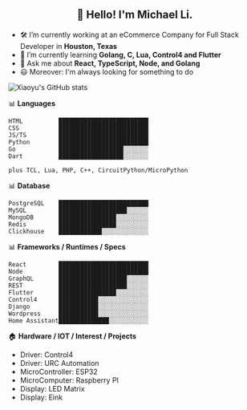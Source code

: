 <h2 align="center">👋 Hello! I'm Michael Li.</h2>


- 🛠 I’m currently working at an eCommerce Company for Full Stack Developer in **Houston, Texas**
- 🚀 I’m currently learning **Golang, C, Lua, Control4 and Flutter**
- 💬 Ask me about **React, TypeScript, Node, and Golang**
- 😃 Moreover: I'm always looking for something to do


![Xiaoyu's GitHub stats](https://github-readme-stats.vercel.app/api?username=xiaoyu-tamu&count_private=true)


📊 **Languages**
```text
HTML          █████████████████████████
CSS           █████████████████████████
JS/TS         █████████████████████████
Python        █████████████████████████
Go            ██████████████████░░░░░░░
Dart          ██████████████████░░░░░░░

plus TCL, Lua, PHP, C++, CircuitPython/MicroPython
```

📊 **Database**
```
PostgreSQL    █████████████████████████
MySQL         ███████████████████░░░░░░
MongoDB       ████████████████░░░░░░░░░
Redis         ████████████████░░░░░░░░░
Clickhouse    ████████████░░░░░░░░░░░░░
```

📊 **Frameworks / Runtimes / Specs**
```
React         █████████████████████████
Node          █████████████████████████
GraphQL       ███████████████████░░░░░░
REST          ███████████████████░░░░░░
Flutter       ████████████████░░░░░░░░░
Control4      ███████████░░░░░░░░░░░░░░
Django        ███████████░░░░░░░░░░░░░░
Wordpress     ███████████░░░░░░░░░░░░░░
Home Assistant██████████████░░░░░░░░░░░
```



🏠 **Hardware / IOT / Interest / Projects**
- Driver: Control4
- Driver: URC Automation
- MicroController: ESP32
- MicroComputer:   Raspberry PI
- Display: LED Matrix
- Display: Eink
 
 

